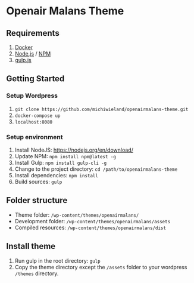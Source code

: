 # Openair Malans Theme

## Requirements
1. [Docker](https://www.docker.com/)
2. [Node.js](https://nodejs.org/) / [NPM](https://www.npmjs.com/)
3. [gulp.js](http://gulpjs.com/)

## Getting Started

### Setup Wordpress
1. `git clone https://github.com/michiwieland/openairmalans-theme.git`
2. `docker-compose up`
2. `localhost:8080`

### Setup environment
1. Install NodeJS: https://nodejs.org/en/download/
2. Update NPM: `npm install npm@latest -g`
3. Install Gulp: `npm install gulp-cli -g`
4. Change to the project directory: `cd /path/to/openairmalans-theme`
5. Install dependencies: `npm install`
6. Build sources: `gulp`

## Folder structure
- Theme folder: `/wp-content/themes/openairmalans/`
- Development folder: `/wp-content/themes/openairmalans/assets`
- Compiled resources: `/wp-content/themes/openairmalans/dist`

## Install theme
1. Run gulp in the root directory: `gulp`
2. Copy the theme directory except the `/assets` folder to your wordpress `/themes` directory.
